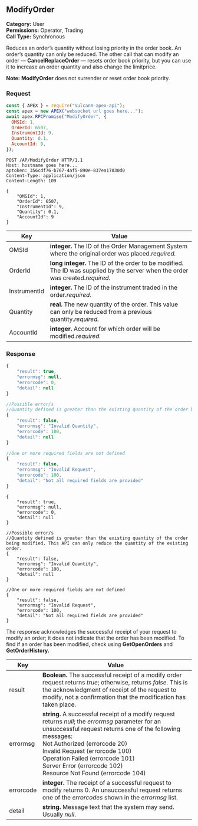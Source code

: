 ## ModifyOrder

**Category:** User<br />
**Permissions:** Operator, Trading<br />
**Call Type:** Synchronous

Reduces an order’s quantity without losing priority in the order book. An order’s quantity can only be reduced. The other call that can modify an order &mdash; **CancelReplaceOrder** &mdash; resets order book priority, but you can use it to increase an order quantity and also change the limitprice.

<aside class="notice"><strong>Note:</strong> <strong>ModifyOrder</strong> does not surrender or reset order book priority.</aside>

### Request

```javascript
const { APEX } = require("VulcanX-apex-api");
const apex = new APEX("websocket url goes here...");
await apex.RPCPromise("ModifyOrder", {
  OMSId: 1,
  OrderId: 6507,
  InstrumentId: 9,
  Quantity: 0.1,
  AccountId: 9,
});
```

```http
POST /AP/ModifyOrder HTTP/1.1
Host: hostname goes here...
aptoken: 356cdf76-b767-4af5-890e-837ea17030d0
Content-Type: application/json
Content-Length: 109

{
    "OMSId": 1,
    "OrderId": 6507,
    "InstrumentId": 9,
    "Quantity": 0.1,
    "AccountId": 9
}
```

| Key          | Value                                                                                                                          |
| ------------ | ------------------------------------------------------------------------------------------------------------------------------ |
| OMSId        | **integer.** The ID of the Order Management System where the original order was placed._required._                             |
| OrderId      | **long integer.** The ID of the order to be modified. The ID was supplied by the server when the order was created._required._ |
| InstrumentId | **integer.** The ID of the instrument traded in the order._required._                                                          |
| Quantity     | **real.** The new quantity of the order. This value can only be reduced from a previous quantity._required._                   |
| AccountId    | **integer.** Account for which order will be modified._required._                                                              |

### Response

```javascript
{
    "result": true,
    "errormsg": null,
    "errorcode": 0,
    "detail": null
}

//Possible error/s
//Quantity defined is greater than the existing quantity of the order being modified. This API can only reduce the quantity of the existing order.
{
    "result": false,
    "errormsg": "Invalid Quantity",
    "errorcode": 100,
    "detail": null
}

//One or more required fields are not defined
{
    "result": false,
    "errormsg": "Invalid Request",
    "errorcode": 100,
    "detail": "Not all required fields are provided"
}
```

```http
{
    "result": true,
    "errormsg": null,
    "errorcode": 0,
    "detail": null
}

//Possible error/s
//Quantity defined is greater than the existing quantity of the order being modified. This API can only reduce the quantity of the existing order.
{
    "result": false,
    "errormsg": "Invalid Quantity",
    "errorcode": 100,
    "detail": null
}

//One or more required fields are not defined
{
    "result": false,
    "errormsg": "Invalid Request",
    "errorcode": 100,
    "detail": "Not all required fields are provided"
}
```

The response acknowledges the successful receipt of your request to modify an order; it does not indicate that the order has been modified. To find if an order has been modified, check using **GetOpenOrders** and **GetOrderHistory.**

| Key       | Value                                                                                                                                                                                                                                                                                                                                                    |
| --------- | -------------------------------------------------------------------------------------------------------------------------------------------------------------------------------------------------------------------------------------------------------------------------------------------------------------------------------------------------------- |
| result    | **Boolean.** The successful receipt of a modify order request returns _true_; otherwise, returns _false_. This is the acknowledgment of receipt of the request to modify, not a confirmation that the modification has taken place.                                                                                                                      |
| errormsg  | **string.** A successful receipt of a modify request returns _null_; the _errormsg_ parameter for an unsuccessful request returns one of the following messages:<br />Not Authorized (errorcode 20)<br />Invalid Request (errorcode 100)<br />Operation Failed (errorcode 101)<br />Server Error (errorcode 102)<br />Resource Not Found (errorcode 104) |
| errorcode | **integer.** The receipt of a successful request to modify returns 0. An unsuccessful request returns one of the _errorcodes_ shown in the _errormsg_ list.                                                                                                                                                                                              |
| detail    | **string.** Message text that the system may send. Usually _null_.                                                                                                                                                                                                                                                                                       |
